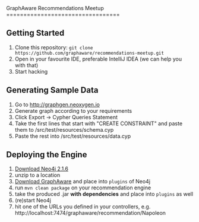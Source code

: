 <a name="top"/>
GraphAware Recommendations Meetup
=================================

Getting Started
---------------

1. Clone this repository: `git clone https://github.com/graphaware/recommendations-meetup.git`
2. Open in your favourite IDE, preferable IntelliJ IDEA (we can help you with that)
3. Start hacking

Generating Sample Data
----------------------

1. Go to http://graphgen.neoxygen.io
2. Generate graph according to your requirements
3. Click Export -> Cypher Queries Statement
4. Take the first lines that start with "CREATE CONSTRAINT" and paste them to /src/test/resources/schema.cyp
5. Paste the rest into /src/test/resources/data.cyp

Deploying the Engine
--------------------

1. [Download Neo4j 2.1.6](http://neo4j.com/download-thanks/?edition=community&release=2.1.6&flavour=unix)
2. unzip to a location
3. [Download GraphAware](http://graphaware.com/downloads/graphaware-server-community-all-2.1.6.27.jar) and place into `plugins` of Neo4j
4. run `mvn clean package` on your recommendation engine
5. take the produced .jar **with dependencies** and place into `plugins` as well
6. (re)start Neo4j
7. hit one of the URLs you defined in your controllers, e.g. http://localhost:7474/graphaware/recommendation/Napoleon
